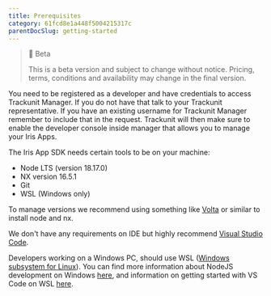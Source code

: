 ```yaml
---
title: Prerequisites
category: 61fcd8e1a448f5004215317c
parentDocSlug: getting-started
---
```

> 🚧 Beta
> 
> This is a beta version and subject to change without notice. Pricing, terms, conditions and availability may change in the final version.

You need to be registered as a developer and have credentials to access Trackunit Manager. If you do not have that talk to your Trackunit representative. If you have an existing username for Trackunit Manager remember to include that in the request.
Trackunit will then make sure to enable the developer console inside manager that allows you to manage your Iris Apps.

The Iris App SDK needs certain tools to be on your machine:

- Node LTS (version 18.17.0)
- NX version 16.5.1
- Git
- WSL (Windows only)

To manage versions we recommend using something like [Volta](http://volta.sh) or similar to install node and nx.

We don't have any requirements on IDE but highly recommend [Visual Studio Code](https://code.visualstudio.com/).

Developers working on a Windows PC, should use WSL ([Windows subsystem for Linux](https://learn.microsoft.com/en-us/windows/wsl/)). 
You can find more information about NodeJS development on Windows [here](https://learn.microsoft.com/en-us/windows/dev-environment/javascript/nodejs-overview),
and information on getting started with VS Code on WSL [here](https://learn.microsoft.com/en-us/windows/wsl/tutorials/wsl-vscode).
